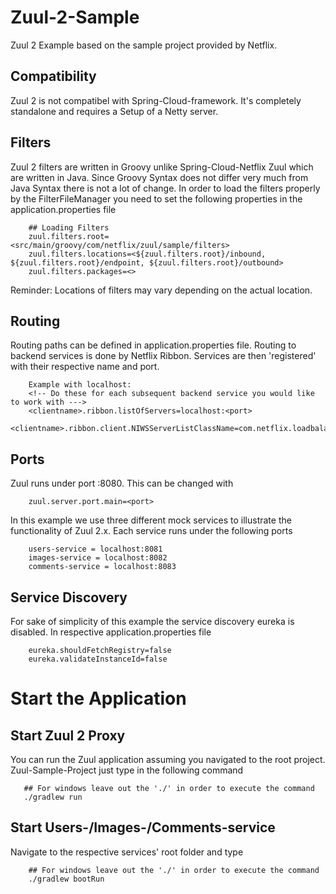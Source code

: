 # Zuul-2-Sample

Zuul 2 Example based on the sample project provided by Netflix. 

## Compatibility

Zuul 2 is not compatibel with Spring-Cloud-framework. It's completely standalone and requires a Setup of a 
Netty server. 


## Filters

Zuul 2 filters are written in Groovy unlike Spring-Cloud-Netflix Zuul which are written in Java.
Since Groovy Syntax does not differ very much from Java Syntax there is not a lot of change. In order to
load the filters properly by the FilterFileManager you need to set the following properties in 
the application.properties file

        ## Loading Filters
        zuul.filters.root=<src/main/groovy/com/netflix/zuul/sample/filters>
        zuul.filters.locations=<${zuul.filters.root}/inbound, ${zuul.filters.root}/endpoint, ${zuul.filters.root}/outbound>
        zuul.filters.packages=<>

Reminder: Locations of filters may vary depending on the actual location.

## Routing

Routing paths can be defined in application.properties file. Routing to backend services is 
done by Netflix Ribbon. Services are then 'registered' with their respective name and port.

        Example with localhost:
        <!-- Do these for each subsequent backend service you would like to work with --->
        <clientname>.ribbon.listOfServers=localhost:<port>
        <clientname>.ribbon.client.NIWSServerListClassName=com.netflix.loadbalancer.ConfigurationBasedServerList
   
## Ports

Zuul runs under port :8080. This can be changed with

        zuul.server.port.main=<port>

In this example we use three different mock services to illustrate the functionality of Zuul 2.x.
Each service runs under the following ports

        users-service = localhost:8081
        images-service = localhost:8082
        comments-service = localhost:8083
        

## Service Discovery 

For sake of simplicity of this example the service discovery eureka is disabled. In respective
application.properties file 

        eureka.shouldFetchRegistry=false
        eureka.validateInstanceId=false

# Start the Application

## Start Zuul 2 Proxy

You can run the Zuul application assuming you navigated to the root project.
Zuul-Sample-Project just type in the following command

       ## For windows leave out the './' in order to execute the command
       ./gradlew run
        

## Start Users-/Images-/Comments-service

Navigate to the respective services' root folder and type 

        ## For windows leave out the './' in order to execute the command
        ./gradlew bootRun
        
 
